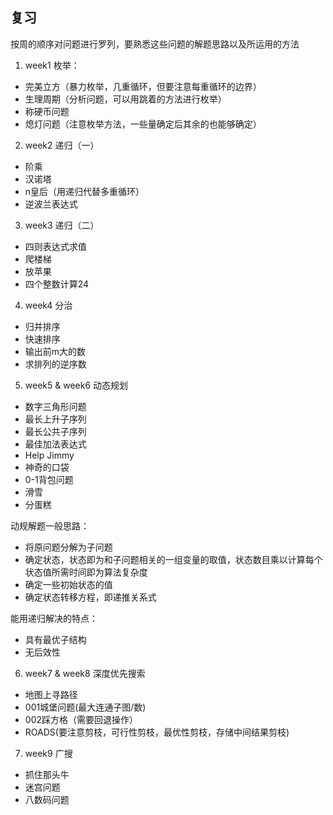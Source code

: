 ## 复习

按周的顺序对问题进行罗列，要熟悉这些问题的解题思路以及所运用的方法

1. week1 枚举：

* 完美立方（暴力枚举，几重循环，但要注意每重循环的边界）
* 生理周期（分析问题，可以用跳着的方法进行枚举）
* 称硬币问题
* 熄灯问题（注意枚举方法，一些量确定后其余的也能够确定）

2. week2 递归（一）

* 阶乘
* 汉诺塔
* n皇后（用递归代替多重循环）
* 逆波兰表达式

3. week3 递归（二）

* 四则表达式求值
* 爬楼梯
* 放苹果
* 四个整数计算24

4. week4 分治

* 归并排序
* 快速排序
* 输出前m大的数
* 求排列的逆序数

5. week5 & week6 动态规划

* 数字三角形问题
* 最长上升子序列
* 最长公共子序列
* 最佳加法表达式
* Help Jimmy
* 神奇的口袋
* 0-1背包问题
* 滑雪
* 分蛋糕

动规解题一般思路：
* 将原问题分解为子问题
* 确定状态，状态即为和子问题相关的一组变量的取值，状态数目乘以计算每个状态值所需时间即为算法复杂度
* 确定一些初始状态的值
* 确定状态转移方程，即递推关系式

能用递归解决的特点：
* 具有最优子结构
* 无后效性

6. week7 & week8 深度优先搜索

* 地图上寻路径
* 001城堡问题(最大连通子图/数)
* 002踩方格（需要回退操作）
* ROADS(要注意剪枝，可行性剪枝，最优性剪枝，存储中间结果剪枝)

7. week9 广搜

* 抓住那头牛
* 迷宫问题
* 八数码问题

